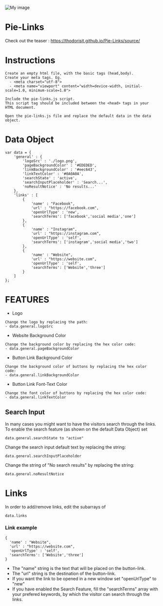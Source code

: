 ![My image](https://thodorisit.github.io/pie-links/logo.png)
# Pie-Links

Check out the teaser : https://thodorisit.github.io/Pie-Links/source/

# Instructions
```
Create an empty html file, with the basic tags (head,body).
Create your meta tags. Eg.
  - <meta charset="utf-8">
  - <meta name="viewport" content="width=device-width, initial-scale=1.0, minimum-scale=1.0">
```
```
Include the pie-links.js script.
This script tag should be included between the <head> tags in your HTML document.
```
```
Open the pie-links.js file and replace the default data in the data object.
```
# Data Object
```
var data = {
	'general' : {
		'logoSrc' : './logo.png',
		'pageBackgroundColor' : '#EDEDED',
		'linkBackgroundColor' : '#eec643',
		'linkTextColor' : '#0A0A0A',
		'searchState' : 'active',
		'searchInputPlaceholder' : 'Search...',
		'noResultNotice' : 'No results...'
	},
	'links' : [
		{
			'name' : "Facebook",
			'url' : "https://facebook.com",
			'openUrlType' : 'new',
			'searchTerms': ['facebook','social media','one']
		},
		{
			'name' : "Instagram",
			'url' : "https://instagram.com",
			'openUrlType' : 'self',
			'searchTerms': ['instagram','social media','two']
		},
		{
			'name' : "Website",
			'url' : "https://website.com",
			'openUrlType' : 'self',
			'searchTerms': ['Website','three']
		}
	]
};
```

# FEATURES

- Logo
```
Change the logo by replacing the path:
- data.general.logoSrc
```

- Website Background Color
```
Change the background color by replacing the hex color code:
- data.general.pageBackgroundColor
```

- Button Link Background Color
```
Change the background color of buttons by replacing the hex color code:
- data.general.linkBackgroundColor
```

- Button Link Font-Text Color
```
Change the font color of buttons by replacing the hex color code:
- data.general.linkTextColor
```

## Search Input
In many cases you might want to have the visitors search through the links. To enable the search feature (as shown on the default Data Object) set 
```
data.general.searchState to "active"
```
Change the search input default text by replacing the string:
```
data.general.searchInputPlaceholder
```
Change the string of "No search results" by replacing the string:
```
data.general.noResultNotice
```

# Links
In order to add/remove links, edit the subarrays of
```
data.links
```

### Link example
```
{
  'name' : "Website",
  'url' : "https://website.com",
  'openUrlType' : 'self',
  'searchTerms': ['Website','three']
}
```
- The "name" string is the text that will be placed on the button-link.
- The "url" string is the destination of the button-link.
- If you want the link to be opened in a new window set "openUrlType" to "new"
- If you have enabled the Search Feature, fill the "searchTerms" array with your prefered keywords, by which the visitor can search through the links.
